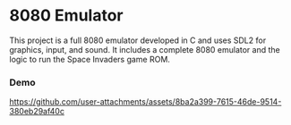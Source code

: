 # 8080 Emulator

This project is a full 8080 emulator developed in C and uses 
SDL2 for graphics, input, and sound.
It includes a complete 8080 emulator and the logic to run the Space Invaders game ROM.


### Demo
https://github.com/user-attachments/assets/8ba2a399-7615-46de-9514-380eb29af40c

